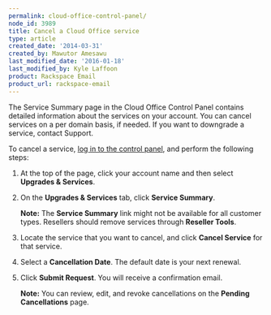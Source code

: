 ```yaml
---
permalink: cloud-office-control-panel/
node_id: 3989
title: Cancel a Cloud Office service
type: article
created_date: '2014-03-31'
created_by: Mawutor Amesawu
last_modified_date: '2016-01-18'
last_modified_by: Kyle Laffoon
product: Rackspace Email
product_url: rackspace-email
---
```


The Service Summary page in the Cloud Office Control Panel contains detailed information about the services on your account. You can cancel services on a per domain basis, if needed. If you want to downgrade a service, contact Support.

To cancel a service, [log in to the control panel](https://cp.rackspace.com), and perform the following steps:

1. At the top of the page, click your account name and then select **Upgrades & Services**.
2. On the **Upgrades & Services** tab, click **Service Summary**.

    **Note:** The **Service Summary** link might not be available for all customer types. Resellers should remove services through **Reseller Tools**.
3. Locate the service that you want to cancel, and click **Cancel Service** for that service.
4. Select a **Cancellation Date**. The default date is your next renewal.
5. Click **Submit Request**. You will receive a confirmation email.

    **Note:** You can review, edit, and revoke cancellations on the **Pending Cancellations** page.
